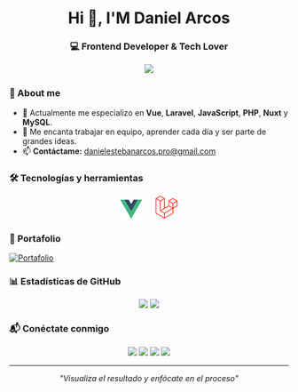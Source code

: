 <h1 align="center">Hi 👋, I'M Daniel Arcos</h1>
<h3 align="center">💻 Frontend Developer & Tech Lover</h3>

<div align="center">
  <img src="./assets/img-readme.avif" width="60%"/>
</div>

### 🚀 About me

- 🌱 Actualmente me especializo en **Vue**, **Laravel**, **JavaScript**, **PHP**, **Nuxt** y **MySQL**.
- 🔭 Me encanta trabajar en equipo, aprender cada día y ser parte de grandes ideas.
- 📫 **Contáctame:** [danielestebanarcos.pro@gmail.com](mailto:danielestebanarcos.pro@gmail.com)

### 🛠 Tecnologías y herramientas

<div align="center">
  <img src="./icons/vue.svg" width="40" hspace="10"/>
  <img src="./icons/laravel.svg" width="40" hspace="10"/>
</div>

### 📌 Portafolio

[![Portafolio](https://img.shields.io/badge/🌐_Ver_mi_portafolio-000?style=for-the-badge&logo=vercel&logoColor=white)](https://tu-portafolio.vercel.app)

### 📊 Estadísticas de GitHub

<p align="center">
  <img height="180em" src="https://github-readme-stats.vercel.app/api?username=daniel242002&show_icons=true&theme=tokyonight" />
  <img height="180em" src="https://github-readme-stats.vercel.app/api/top-langs/?username=daniel242002&layout=compact&theme=tokyonight" />
</p>

### 📬 Conéctate conmigo

<p align="center">
  <a href="https://linkedin.com/in/daniel-arcos-469bb61ab"><img src="https://img.shields.io/badge/LinkedIn-0A66C2?style=for-the-badge&logo=linkedin&logoColor=white"/></a>
  <a href="https://instagram.com/daniel_arcos24"><img src="https://img.shields.io/badge/Instagram-E4405F?style=for-the-badge&logo=instagram&logoColor=white"/></a>
  <a href="https://facebook.com/danielesteban.arcoscorrea"><img src="https://img.shields.io/badge/Facebook-1877F2?style=for-the-badge&logo=facebook&logoColor=white"/></a>
  <a href="https://github.com/daniel242002"><img src="https://img.shields.io/badge/GitHub-000?style=for-the-badge&logo=github&logoColor=white"/></a>
</p>

---

<p align="center">
  <em>"Visualiza el resultado y enfócate en el proceso"</em>
</p>
